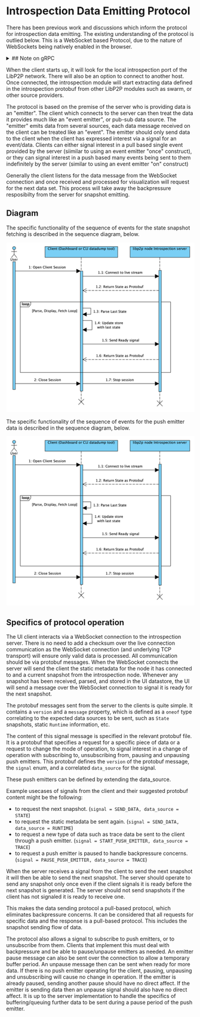 # Introspection Data Emitting Protocol

There has been previous work and discussions which inform the protocol for introspection data emitting.
The existing understanding of the protocol is outlied below.
This is a WebSocket based Protocol, due to the nature of WebSockets being natively enabled in the browser.

<details>
<summary>
## Note on gRPC
</summary>

There was previous discussion around using gRPC, but due to the lack of native support in the browser and the requirement to use a third party proxy infront of the gRPC enabled servers, it was decided to move forward with a simpler and more widely supported WebSocket model.

</details>

When the client starts up, it will look for the local introspection port of the LibP2P network.
There will also be an option to connect to another host.
Once connected, the introspection module will start extracting data defined in the introspection protobuf from other LibP2P modules such as swarm, or other source providers.

The protocol is based on the premise of the server who is providing data is an "emitter".
The client which connects to the server can then treat the data it provides much like an "event emitter", or pub-sub data source.
The "emitter" emits data from several sources, each data message received on the client can be treated like an "event".
The emitter should only send data to the client when the client has expressed interest via a signal for an event/data.
Clients can either signal interest in a pull based single event provided by the server (siimilar to using an event emitter "once" construct), or they can signal interest in a push based many events being sent to them indefinitely by the server (similar to using an event emitter "on" construct)

Generally the client listens for the data message from the WebSocket connection and once received and processed for visualization will request for the next data set.
This process will take away the backpressure resposibilty from the server for snapshot emitting.

## Diagram

The specific functionality of the sequence of events for the state snapshot fetching is described in the sequence diagram, below.

![Sequence diagram of protocol](./images/introspection-sequence-diagram.png "Sequence diagram of state snapshot fetching")

The specific functionality of the sequence of events for the push emitter data is described in the sequence diagram, below.

![Sequence diagram of protocol](./images/introspection-sequence-diagram.png "Sequence diagram of push emitter data sending")

## Specifics of protocol operation

The UI client interacts via a WebSocket connection to the introspection server.
There is no need to add a checksum over the live connection communication as the WebSocket connection (and underlying TCP transport) will ensure only valid data is processed.
All communication should be via protobuf messages.
When the WebSocket connects the server will send the client the static metadata for the node it has connected to and a current snapshot from the introspection node.
Whenever any snapshot has been received, parsed, and stored in the UI datastore, the UI will send a message over the WebSocket connection to signal it is ready for the next snapshot.

The protobuf messages sent from the server to the clients is quite simple.
It contains a `version` and a `message` property, which is defined as a `oneof` type correlating to the expected data sources to be sent, such as `State` snapshots, static `Runtime` information, etc.

The content of this signal message is specified in the relevant protobuf file.
It is a protobuf that specifies a request for a specific piece of data or a request to change the mode of operation, to signal interest in a change of operation with subscribing to, unsubscribing from, pausing and unpausing push emitters.
This protobuf defines the `version` of the protobuf message, the `signal` enum, and a correlated `data_source` for the signal.

These push emitters can be defined by extending the data_source. 

Example usecases of signals from the client and their suggested protobuf content might be the following:

- to request the next snapshot. (`signal = SEND_DATA, data_source = STATE`)
- to request the static metadata be sent again. (`signal = SEND_DATA, data_source = RUNTIME`)
- to request a new type of data such as trace data be sent to the client through a push emitter. (`signal = START_PUSH_EMITTER, data_source = TRACE`)
- to request a push emitter is paused to handle backpressure concerns. (`signal = PAUSE_PUSH_EMITTER, data_source = TRACE`)

When the server receives a signal from the client to send the next snapshot it will then be able to send the next snapshot.
The server should operate to send any snapshot only once even if the client signals it is ready before the next snapshot is generated.
The server should not send snapshots if the client has not signaled it is ready to receive one.

This makes the data sending protocol a pull-based protocol, which eliminates backpressure concerns.
It can be considered that all requests for specific data and the response is a pull-based protocol.
This includes the snapshot sending flow of data.

The protocol also allows a signal to subscribe to push emitters, or to unsubscribe from them.
Clients that implement this must deal with backpressure and be able to pause/unpause emitters as needed.
An emitter pause message can also be sent over the connection to allow a temporary buffer period.
An unpause message then can be sent when ready for more data.
If there is no push emitter operating for the client, pausing, unpausing and unsubscribing will cause no change in operation.
If the emitter is already paused, sending another pause should have no direct affect.
If the emitter is sending data then an unpause signal should also have no direct affect.
It is up to the server implementation to handle the specifics of buffering/queuing further data to be sent during a pause period of the push emitter.
